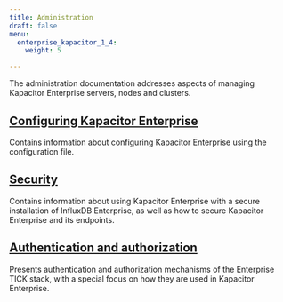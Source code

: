 ```yaml
---
title: Administration
draft: false
menu:
  enterprise_kapacitor_1_4:
    weight: 5

---
```


The administration documentation addresses aspects of managing Kapacitor Enterprise
servers, nodes and clusters.

## [Configuring Kapacitor Enterprise](/enterprise_kapacitor/v1.4/administration/configuration/)

Contains information about configuring Kapacitor Enterprise using the configuration file.

## [Security](/enterprise_kapacitor/v1.4/administration/security/)

Contains information about using Kapacitor Enterprise with a secure installation of
InfluxDB Enterprise, as well as how to secure Kapacitor Enterprise and its endpoints.

## [Authentication and authorization](/enterprise_kapacitor/v1.4/administration/auth/)

Presents authentication and authorization mechanisms of the Enterprise TICK stack, with
a special focus on how they are used in Kapacitor Enterprise.
